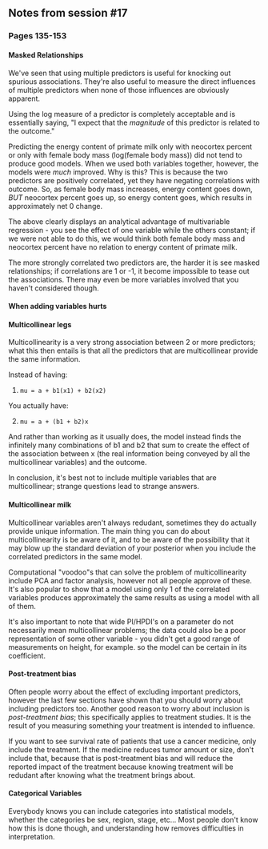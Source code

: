 ## Notes from session #17
### Pages 135-153


#### Masked Relationships

We've seen that using multiple predictors is useful for knocking out spurious associations. They're also useful to measure the direct influences of multiple predictors when none of those influences are obviously apparent.

Using the log measure of a predictor is completely acceptable and is essentially saying, "I expect that the *magnitude* of this predictor is related to the outcome."

Predicting the energy content of primate milk only with neocortex percent or only with female body mass (log(female body mass)) did not tend to produce good models. When we used both variables together, however, the models were *much* improved. Why is this? This is because the two predictors are positively correlated, yet they have negating correlations with outcome. So, as female body mass increases, energy content goes down, *BUT* neocortex percent goes up, so energy content goes, which results in approximately net 0 change.

The above clearly displays an analytical advantage of multivariable regression - you see the effect of one variable while the others constant; if we were not able to do this, we would think both female body mass and neocortex percent have no relation to energy content of primate milk.

The more strongly correlated two predictors are, the harder it is see masked relationships; if correlations are 1 or -1, it become impossible to tease out the associations. There may even be more variables involved that you haven't considered though.

#### When adding variables hurts

#### Multicollinear legs

Multicollinearity is a very strong association between 2 or more predictors; what this then entails is that all the predictors that are multicollinear provide the same information.

Instead of having:

1. `mu = a + b1(x1) + b2(x2)`

You actually have:

2. `mu = a + (b1 + b2)x`

And rather than working as it usually does, the model instead finds the infinitely many combinations of b1 and b2 that sum to create the effect of the association between x (the real information being conveyed by all the multicollinear variables) and the outcome.

In conclusion, it's best not to include multiple variables that are multicollinear; strange questions lead to strange answers.

#### Multicollinear milk

Multicollinear variables aren't always redudant, sometimes they do actually provide unique information. The main thing you can do about multicollinearity is be aware of it, and to be aware of the possibility that it may blow up the standard deviation of your posterior when you include the correlated predictors in the same model.

Computational "voodoo"s that can solve the problem of multicollinearity include PCA and factor analysis, however not all people approve of these. It's also popular to show that a model using only 1 of the correlated variables produces approximately the same results as using a model with all of them.

It's also important to note that wide PI/HPDI's on a parameter do not necessarily mean multicollinear problems; the data could also be a poor representation of some other variable - you didn't get a good range of measurements on height, for example. so the model can be certain in its coefficient.

#### Post-treatment bias

Often people worry about the effect of excluding important predictors, however the last few sections have shown that you should worry about including predictors too. Another good reason to worry about inclusion is *post-treatment bias*; this specifically applies to treatment studies. It is the result of you measuring something your treatment is intended to influence.

If you want to see survival rate of patients that use a cancer medicine, only include the treatment. If the medicine reduces tumor amount or size, don't include that, because that is post-treatment bias and will reduce the reported impact of the treatment because knowing treatment will be redudant after knowing what the treatment brings about.

#### Categorical Variables

Everybody knows you can include categories into statistical models, whether the categories be sex, region, stage, etc... Most people don't know how this is done though, and understanding how removes difficulties in interpretation.


